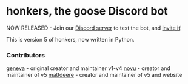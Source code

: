# honkers, the goose Discord bot

NOW RELEASED - Join our [Discord server](https://discord.gg/nQNXPKNcW2) to test the bot, and [invite it](https://discord.com/oauth2/authorize?client_id=693035835452424193&scope=bot&permissions=2147875920)!

This is version 5 of honkers, now written in Python.

### Contributors

[geneva](https://ymarc.us) - original creator and maintainer v1-v4
[novu](https://github.com/novusys) - creator and maintainer of v5
[mattdeere](https://github.com/MattLawz) - creator and maintainer of v5 and website
